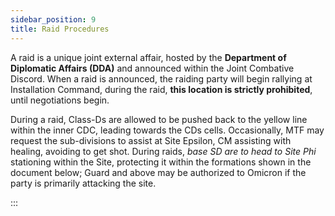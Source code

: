 ```yaml
---
sidebar_position: 9
title: Raid Procedures
---
```


A raid is a unique joint external affair, hosted by the **Department of Diplomatic Affairs (DDA)** and announced within the Joint Combative Discord. When a raid is announced, the raiding party will begin rallying at Installation Command, during the raid, **this location is strictly prohibited**, until negotiations begin.

During a raid, Class-Ds are allowed to be pushed back to the yellow line within the inner CDC, leading towards the CDs cells. Occasionally, MTF may request the sub-divisions to assist at Site Epsilon, CM assisting with healing, avoiding to get shot. During raids, _base SD are to head to Site Phi_ stationing within the Site, protecting it within the formations shown in the document below;
Guard and above may be authorized to Omicron if the party is primarily attacking the site.

:::
